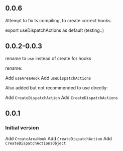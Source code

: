 ## 0.0.6

Attempt to fix ts compiling, to create correct hooks.

export useDispatchActions as default (testing..)

## 0.0.2-0.0.3

rename to `use` instead of create for hooks

rename:

Add `useAreaHook`
Add `useDispatchActions`

Also added but not recommended to use directly:

Add `CreateDispatchAction`
Add `CreateDispatchActions`

## 0.0.1

### Initial version

Add `CreateAreaHook`
Add `CreateDispatchAction`
Add `CreateDispatchActionsObject`
